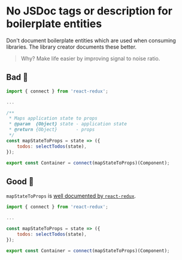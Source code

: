 # No JSDoc tags or description for boilerplate entities

Don't document boilerplate entities which are used when consuming libraries. The library creator documents these better.

> Why? Make life easier by improving signal to noise ratio.

## Bad 👹

```jsx
import { connect } from 'react-redux';

...

/**
 * Maps application state to props
 * @param  {Object} state - application state
 * @return {Object}       - props
 */
const mapStateToProps = state => ({
    todos: selectTodos(state),
});

export const Container = connect(mapStateToProps)(Component);
```

## Good 👼

`mapStateToProps` is [well documented by `react-redux`](https://github.com/reduxjs/react-redux/blob/master/docs/api.md#arguments).

```jsx
import { connect } from 'react-redux';

...

const mapStateToProps = state => ({
    todos: selectTodos(state),
});

export const Container = connect(mapStateToProps)(Component);
```
